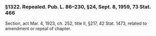 ### §1322. Repealed. Pub. L. 86–230, §24, Sept. 8, 1959, 73 Stat. 466 ###

Section, act Mar. 4, 1923, ch. 252, title II, §217, 42 Stat. 1473, related to amendment or repeal of chapter.